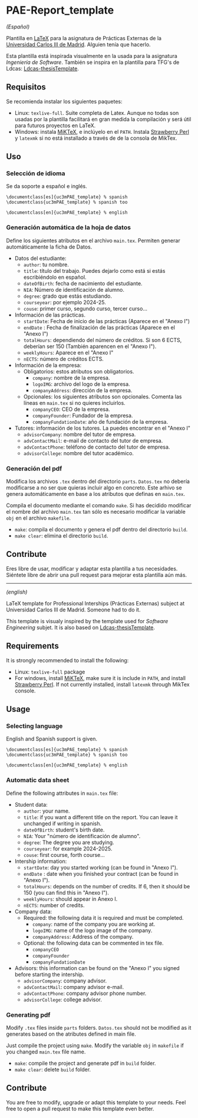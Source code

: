 # PAE-Report_template

_(Español)_

Plantilla en [LaTeX](https://www.latex-project.org/) para la asignatura de
Prácticas Externas de la [Universidad Carlos III de Madrid](www.uc3m.es).
Alguien tenía que hacerlo.

Esta plantilla está inspirada visualmente en la usada para la asignatura
*Ingeniería de Software*. También se inspira en la plantilla para TFG's de
Ldcas: [Ldcas-thesisTemplate](https://github.com/ldcas-uc3m/thesis-template).

## Requisitos
Se recomienda instalar los siguientes paquetes:
- Linux: `texlive-full`. Suite completa de Latex. Aunque no todas son usadas por la plantilla facilitará en gran medida la compilación y será útil para futuros proyectos en LaTeX.
- Windows: instala [MiKTeX](https://miktex.org/download#win), e inclúyelo en el `PATH`. Instala [Strawberry Perl](https://strawberryperl.com/) y `latexmk` si no está installado a través de de la consola de MikTex.

## Uso
### Selección de idioma
Se da soporte a español e inglés.

```TeX
\documentclass[es]{uc3mPAE_template} % spanish
\documentclass{uc3mPAE_template} % spanish too

\documentclass[en]{uc3mPAE_template} % english
```
### Generación automática de la hoja de datos
Define los siguientes atributos en el archivo `main.tex`. Permiten generar automáticamente la ficha de Datos.
- Datos del estudiante:
    - `author`: tu nombre.
    - `title`: título del trabajo. Puedes dejarlo como está si estás escribiéndolo en español.
    - `dateOfBirth`: fecha de nacimiento del estudiante. 
    - `NIA`: Número de identificación de alumno.
    - `degree`: grado que estás estudiando. 
    - `courseyear`: por ejemplo 2024-25. 
    - `couse`: primer curso, segundo curso, tercer curso...
- Información de las prácticas.
    - `startDate`: Fecha de inicio de las prácticas (Aparece en el "Anexo I")
    - `endDate` : Fecha de finalización de las prácticas (Aparece en el "Anexo I")
    - `totalHours`: dependiendo del número de créditos. Si son 6 ECTS, deberían ser 150 (También aparencen en el "Anexo I").
    - `weeklyHours`: Aparece en el "Anexo I"
    - `nECTS`: número de créditos ECTS.
- Información de la empresa:
    - Obligatorios: estos atributos son obligatorios.
        - `company`: nombre de la empresa.
        - `logoIMG`: archivo del logo de la empresa.
        - `companyAddress`: dirección de la empresa.
    - Opcionales: los siguientes atributos son opcionales. Comenta las líneas en `main.tex` si no quieres incluirlos.
        - `companyCEO`: CEO de la empresa.
        - `companyFounder`: Fundador de la empresa.
        - `companyFundationDate`: año de fundación de la empresa.
- Tutores: información de los tutores. La puedes encontrar en el "Anexo I" 
    - `advisorCompany`: nombre del tutor de empresa.
    - `advContactMail`: e-mail de contacto del tutor de empresa.
    - `advContactPhone`: teléfono de contacto del tutor de empresa.
    - `advisorCollege`: nombre del tutor académico.

### Generación del pdf

Modifica los archivos `.tex` dentro del directorio `parts`. `Datos.tex` no
debería modificarse a no ser que quieras incluir algo en concreto. Este arhivo
se genera automáticamente en base a los atributos que definas en `main.tex`.

Compila el documento mediante el comando `make`. Si has decidido modificar el nombre del archivo `main.tex` tan sólo es necesario modificar la variable `obj` en el archivo `makefile`.
- `make`: compila el documento y genera el pdf dentro del directorio `build`.
- `make clear`: elimina el directorio `build`.

## Contribute

Eres libre de usar, modificar y adaptar esta plantilla a tus necesidades.
Siéntete libre de abrir una pull request para mejorar esta plantilla aún más.

_____

_(english)_

LaTeX template for Professional Interships (Prácticas Externas) subject at
Universidad Carlos III de Madrid. Someone had to do it.

This template is visualy inspired by the template used for *Software
Engineering* subjet. It is also based on
[Ldcas-thesisTemplate](https://github.com/ldcas-uc3m/thesis-template).

## Requirements
It is strongly recommended to install the following:
- Linux: `texlive-full` package
- For windows, install [MiKTeX](https://miktex.org/download#win), make sure it
  is include in `PATH`, and install [Strawberry
  Perl](https://strawberryperl.com/). If not currently installed, install
  `latexmk` through MikTex console.

## Usage
### Selecting language
English and Spanish support is given.

```TeX
\documentclass[es]{uc3mPAE_template} % spanish
\documentclass{uc3mPAE_template} % spanish too

\documentclass[en]{uc3mPAE_template} % english
```

### Automatic data sheet

Define the following attributes in `main.tex` file:
- Student data:
    - `author`: your name.
    - `title`: if you want a different title on the report. You can leave it unchanged if writing in spanish.
    - `dateOfBirth`: student's birth date. 
    - `NIA`: Your "número de identificación de alumno".
    - `degree`: The degree you are studying.
    - `courseyear`: for example 2024-2025.
    - `couse`: first course, forth course...
- Intership information:
    - `startDate`: day you started working (can be found in "Anexo I").
    - `endDate` : date when you finished your contract (can be found in "Anexo I").
    - `totalHours`: depends on the number of credits. If 6, then it should be 150 (you can find this in "Anexo I").
    - `weeklyHours`: should appear in Anexo I.
    - `nECTS`: number of credits.
- Company data:
    - Required: the following data it is required and must be completed.
        - `company`: name of the company you are working at.
        - `logoIMG`: name of the logo image of the company.
        - `companyAddress`: Address of the company.
    - Optional: the following data can be commented in tex file.
        - `companyCEO`
        - `companyFounder`
        - `companyFundationDate`
- Advisors: this information can be found on the "Anexo I" you signed before starting the intership.
    - `advisorCompany`: company advisor.
    - `advContactMail`: company advisor e-mail.
    - `advContactPhone`: company advisor phone number.
    - `advisorCollege`: college advisor.

### Generating pdf
Modify `.tex` files inside `parts` folders. `Datos.tex` should not be modified as it generates based on the atributes defined in main file.

Just compile the project using `make`. Modify the variable `obj` in `makefile` if you changed `main.tex` file name.
- `make`: compile the project and generate pdf in `build` folder.
- `make clear`: delete `build` folder.

## Contribute

You are free to modify, upgrade or adapt this template to your needs. Feel free
to open a pull request to make this template even better.
